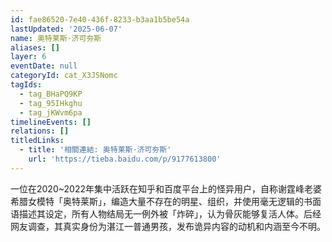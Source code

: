 ```yaml
---
id: fae86520-7e40-436f-8233-b3aa1b5be54a
lastUpdated: '2025-06-07'
name: 奥特莱斯·济可夯斯
aliases: []
layer: 6
eventDate: null
categoryId: cat_X3JSNomc
tagIds:
  - tag_BHaPQ9KP
  - tag_95IHkghu
  - tag_jKWvm6pa
timelineEvents: []
relations: []
titledLinks:
  - title: '相關連結: 奥特莱斯·济可夯斯'
    url: 'https://tieba.baidu.com/p/9177613800'
---
```

一位在2020~2022年集中活跃在知乎和百度平台上的怪异用户，自称谢霆峰老婆希腊女模特「奥特莱斯」，编造大量不存在的明星、组织，并使用毫无逻辑的书面语描述其设定，所有人物结局无一例外被「炸碎」，认为骨灰能够复活人体。后经网友调查，其真实身份为湛江一普通男孩，发布诡异内容的动机和内涵至今不明。
